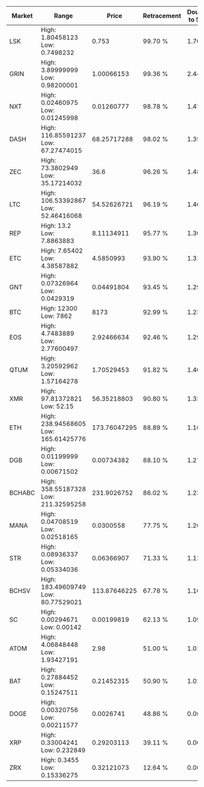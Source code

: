 | Market | Range | Price| Retracement | Doubles to 50% |
| --- | --- | --- | --- | --- |
| LSK | High: 1.80458123<br />Low: 0.7498232 | 0.753 | 99.70 % | 1.70 |
| GRIN | High: 3.89999999<br />Low: 0.98200001 | 1.00066153 | 99.36 % | 2.44 |
| NXT | High: 0.02460975<br />Low: 0.01245998 | 0.01260777 | 98.78 % | 1.47 |
| DASH | High: 116.85591237<br />Low: 67.27474015 | 68.25717288 | 98.02 % | 1.35 |
| ZEC | High: 73.3802949<br />Low: 35.17214032 | 36.6 | 96.26 % | 1.48 |
| LTC | High: 106.53392867<br />Low: 52.46416068 | 54.52626721 | 96.19 % | 1.46 |
| REP | High: 13.2<br />Low: 7.8863883 | 8.11134911 | 95.77 % | 1.30 |
| ETC | High: 7.65402<br />Low: 4.38587882 | 4.5850993 | 93.90 % | 1.31 |
| GNT | High: 0.07326964<br />Low: 0.0429319 | 0.04491804 | 93.45 % | 1.29 |
| BTC | High: 12300<br />Low: 7862 | 8173 | 92.99 % | 1.23 |
| EOS | High: 4.7483889<br />Low: 2.77600497 | 2.92466634 | 92.46 % | 1.29 |
| QTUM | High: 3.20592962<br />Low: 1.57164278 | 1.70529453 | 91.82 % | 1.40 |
| XMR | High: 97.81372821<br />Low: 52.15 | 56.35218803 | 90.80 % | 1.33 |
| ETH | High: 238.94568605<br />Low: 165.61425776 | 173.76047295 | 88.89 % | 1.16 |
| DGB | High: 0.01199999<br />Low: 0.00671502 | 0.00734382 | 88.10 % | 1.27 |
| BCHABC | High: 358.55187328<br />Low: 211.32595258 | 231.9026752 | 86.02 % | 1.23 |
| MANA | High: 0.04708519<br />Low: 0.02518165 | 0.0300558 | 77.75 % | 1.20 |
| STR | High: 0.08936337<br />Low: 0.05334036 | 0.06366907 | 71.33 % | 1.12 |
| BCHSV | High: 183.49609749<br />Low: 80.77529021 | 113.87646225 | 67.78 % | 1.16 |
| SC | High: 0.00294671<br />Low: 0.00142 | 0.00199819 | 62.13 % | 1.09 |
| ATOM | High: 4.06848448<br />Low: 1.93427191 | 2.98 | 51.00 % | 1.01 |
| BAT | High: 0.27884452<br />Low: 0.15247511 | 0.21452315 | 50.90 % | 1.01 |
| DOGE | High: 0.00320756<br />Low: 0.00211577 | 0.0026741 | 48.86 % | 0.00 |
| XRP | High: 0.33004241<br />Low: 0.232849 | 0.29203113 | 39.11 % | 0.00 |
| ZRX | High: 0.3455<br />Low: 0.15336275 | 0.32121073 | 12.64 % | 0.00 |
